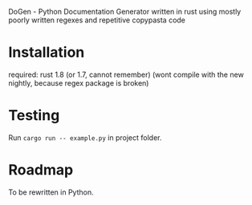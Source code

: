 DoGen - Python Documentation Generator written in rust using mostly poorly written regexes and repetitive copypasta code

Installation
============
required: rust 1.8 (or 1.7, cannot remember)
(wont compile with the new nightly, because regex package is broken)

Testing
=======
Run `cargo run -- example.py` in project folder.


Roadmap
=======
To be rewritten in Python.
